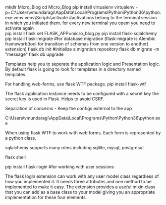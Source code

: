 mkdir Micro_Blog
cd Micro_Blog
pip install virtualenv
virtualenv -p=C:\Users\vmundaragi\AppData\Local\Programs\Python\Python36\python.exe venv
venv\Scripts\activate #activations belong to the terminal session in which you initiated them. for every new terminal you opem you need to activate again	
pip install flask
set FLASK_APP=micro_blog.py
pip install flask-sqlalchemy
pip install flask-migrate 	#for database migration (flask-migrate is Alembic framework(tool for transition of schemas from one version to another) extension)
flask db init #initialize a migration repository
flask db migrate -m "message"
flask db upgrade

Templates help you to seperate the application logic and Presentation logic.
By default flask is going to look for templates in a directory named templates.


For handling web-forms, use flask WTF package.
pip install flask-wtf

The flask application instance needs to be configured with a secret key the secret key is used in Flask.
Helps to avoid CSRF.

Separation of concerns - Keep the configs external to the app


C:\Users\vmundaragi\AppData\Local\Programs\Python\Python36\python.exe

When using flask WTF to work with web forms.
Each form is represented by a python class.

sqlalchemy supports many rdms including
	sqllite, mysql, postgresql


flask shell

pip install flask-login #for working with user sessions

The flask login extension can work with any user model class regardless of how you implemented it.
It needs three attributes and one method to be implemented to make it easy.
The extension provides a useful mixin class that you can add as a base class to your model giving you
an appropriate implementation for these four elements.